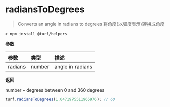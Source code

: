# radiansToDegrees

> Converts an angle in radians to degrees
> 将角度(以弧度表示)转换成角度

```text
> npm install @turf/helpers
```

**参数**

| 参数    | 类型   | 描述             |
| :------ | :----- | :--------------- |
| radians | number | angle in radians |

**返回**

number - degrees between 0 and 360 degrees

```js
turf.radiansToDegrees(1.0471975511965976); // 60
```